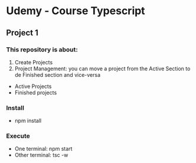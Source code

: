 # Udemy - Course Typescript 

## Project 1

### This repository is about:
1. Create Projects
2. Project Management: you can move a project from the Active Section to de Finished section and vice-versa 
* Active Projects
* Finished projects

### Install
* npm install

### Execute
* One terminal: npm start
* Other terminal: tsc -w
